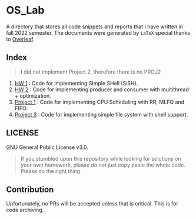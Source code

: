 # OS_Lab
A directory that stores all code snippets and reports that I have written in fall 2022 semester. The documents were generated by `LaTeX` special thanks to [Overleaf](!https://overleaf.com).

## Index
> I did not implement Project 2, therefore there is no PROJ2
1. [HW 1](./HW1) : Code for implementing SImple SHell (SiSH).
2. [HW 2](./HW2) : Code for implementing producer and consumer with multithread + optimization. 
3. [Project 1](./PROJ1) : Code for implementing CPU Scheduling with RR, MLFQ and FIFO.
4. [Project 3](./PROJ3) : Code for implementing simple file system with shell support.

## LICENSE
GNU General Public License v3.0.
> If you stumbled upon this repository while looking for solutions on your own homework, please do not just copy paste the whole code. Please do the right thing.

## Contribution
Unfortunately, no PRs will be accepted unless that is critical. This is for code archiving.